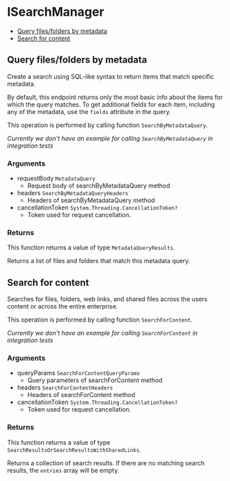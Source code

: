 # ISearchManager


- [Query files/folders by metadata](#query-files-folders-by-metadata)
- [Search for content](#search-for-content)

## Query files/folders by metadata

Create a search using SQL-like syntax to return items that match specific
metadata.

By default, this endpoint returns only the most basic info about the items for
which the query matches. To get additional fields for each item, including any
of the metadata, use the `fields` attribute in the query.

This operation is performed by calling function `SearchByMetadataQuery`.


*Currently we don't have an example for calling `SearchByMetadataQuery` in integration tests*

### Arguments

- requestBody `MetadataQuery`
  - Request body of searchByMetadataQuery method
- headers `SearchByMetadataQueryHeaders`
  - Headers of searchByMetadataQuery method
- cancellationToken `System.Threading.CancellationToken?`
  - Token used for request cancellation.


### Returns

This function returns a value of type `MetadataQueryResults`.

Returns a list of files and folders that match this metadata query.


## Search for content

Searches for files, folders, web links, and shared files across the
users content or across the entire enterprise.

This operation is performed by calling function `SearchForContent`.


*Currently we don't have an example for calling `SearchForContent` in integration tests*

### Arguments

- queryParams `SearchForContentQueryParams`
  - Query parameters of searchForContent method
- headers `SearchForContentHeaders`
  - Headers of searchForContent method
- cancellationToken `System.Threading.CancellationToken?`
  - Token used for request cancellation.


### Returns

This function returns a value of type `SearchResultsOrSearchResultsWithSharedLinks`.

Returns a collection of search results. If there are no matching
search results, the `entries` array will be empty.


